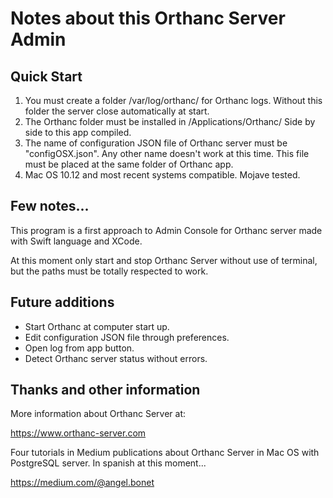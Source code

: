 # Notes about this Orthanc Server Admin

## Quick Start

1. You must create a folder /var/log/orthanc/ for Orthanc logs. Without this folder the server close automatically at start.
2. The Orthanc folder must be installed in /Applications/Orthanc/  Side by side to this app compiled.
3. The name of configuration JSON file of Orthanc server must be "configOSX.json". Any other name doesn't work at this time. This file must be placed at the same folder of Orthanc app.
4. Mac OS 10.12 and most recent systems compatible. Mojave tested.

## Few notes...

This program is a first approach to Admin Console for Orthanc server made with Swift language and XCode.

At this moment only start and stop Orthanc Server without use of terminal, but the paths  must be totally respected to work.


## Future additions

- Start Orthanc at computer start up.
- Edit configuration JSON file through preferences.
- Open log from app button.
- Detect Orthanc server status without errors.

## Thanks and other information

More information about Orthanc Server at:

https://www.orthanc-server.com

Four tutorials in Medium publications about Orthanc Server in Mac OS with PostgreSQL server. In spanish at this moment...

https://medium.com/@angel.bonet
